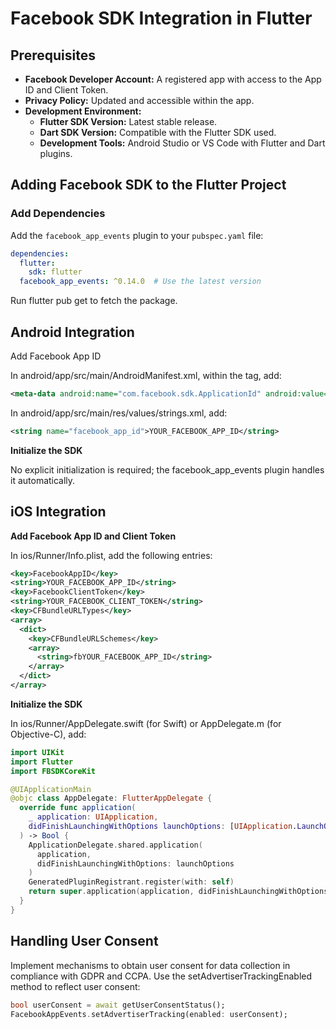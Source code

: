 # Facebook SDK Integration in Flutter

## Prerequisites

- **Facebook Developer Account:** A registered app with access to the App ID and Client Token.
- **Privacy Policy:** Updated and accessible within the app.
- **Development Environment:**
  - **Flutter SDK Version:** Latest stable release.
  - **Dart SDK Version:** Compatible with the Flutter SDK used.
  - **Development Tools:** Android Studio or VS Code with Flutter and Dart plugins.

## Adding Facebook SDK to the Flutter Project

### Add Dependencies

Add the `facebook_app_events` plugin to your `pubspec.yaml` file:

```yaml
dependencies:
  flutter:
    sdk: flutter
  facebook_app_events: ^0.14.0  # Use the latest version
```
Run flutter pub get to fetch the package.

## Android Integration

Add Facebook App ID

In android/app/src/main/AndroidManifest.xml, within the <application> tag, add:
```xml
<meta-data android:name="com.facebook.sdk.ApplicationId" android:value="@string/facebook_app_id"/>
```
In android/app/src/main/res/values/strings.xml, add:
```xml
<string name="facebook_app_id">YOUR_FACEBOOK_APP_ID</string>
```
**Initialize the SDK**

No explicit initialization is required; the facebook_app_events plugin handles it automatically.

## iOS Integration

**Add Facebook App ID and Client Token**

In ios/Runner/Info.plist, add the following entries:

```xml
<key>FacebookAppID</key>
<string>YOUR_FACEBOOK_APP_ID</string>
<key>FacebookClientToken</key>
<string>YOUR_FACEBOOK_CLIENT_TOKEN</string>
<key>CFBundleURLTypes</key>
<array>
  <dict>
    <key>CFBundleURLSchemes</key>
    <array>
      <string>fbYOUR_FACEBOOK_APP_ID</string>
    </array>
  </dict>
</array>
```

**Initialize the SDK**

In ios/Runner/AppDelegate.swift (for Swift) or AppDelegate.m (for Objective-C), add:

```swift
import UIKit
import Flutter
import FBSDKCoreKit

@UIApplicationMain
@objc class AppDelegate: FlutterAppDelegate {
  override func application(
    _ application: UIApplication,
    didFinishLaunchingWithOptions launchOptions: [UIApplication.LaunchOptionsKey: Any]?
  ) -> Bool {
    ApplicationDelegate.shared.application(
      application,
      didFinishLaunchingWithOptions: launchOptions
    )
    GeneratedPluginRegistrant.register(with: self)
    return super.application(application, didFinishLaunchingWithOptions: launchOptions)
  }
}
```
## Handling User Consent

Implement mechanisms to obtain user consent for data collection in compliance with GDPR and CCPA. Use the setAdvertiserTrackingEnabled method to reflect user consent:

```dart
bool userConsent = await getUserConsentStatus();
FacebookAppEvents.setAdvertiserTracking(enabled: userConsent);
```
